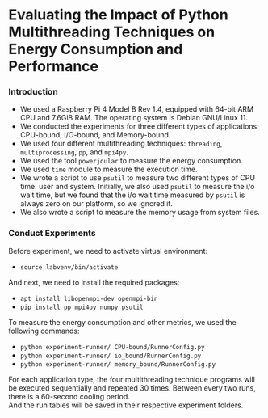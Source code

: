 # Evaluating the Impact of Python Multithreading Techniques on Energy Consumption and Performance
### Introduction
- We used a Raspberry Pi 4 Model B Rev 1.4, equipped with 64-bit ARM CPU and 7.6GiB RAM. The operating system is Debian GNU/Linux 11.
- We conducted the experiments for three different types of applications: CPU-bound, I/O-bound, and Memory-bound.
- We used four different multithreading techniques: `threading`, `multiprocessing`, `pp`, and `mpi4py`.
- We used the tool `powerjoular` to measure the energy consumption.
- We used `time` module to measure the execution time.
- We wrote a script to use `psutil` to measure two different types of CPU time: user and system. Initially, we also used `psutil` to measure the i/o wait time, but we found that the i/o wait time measured by `psutil` is always zero on our platform, so we ignored it.
- We also wrote a script to measure the memory usage from system files.

### Conduct Experiments
Before experiment, we need to activate virtual environment:
- `source labvenv/bin/activate`

And next, we need to install the required packages:
- `apt install libopenmpi-dev openmpi-bin`
- `pip install pp mpi4py numpy psutil`

To measure the energy consumption and other metrics, we used the following commands:
- `python experiment-runner/ CPU-bound/RunnerConfig.py`
- `python experiment-runner/ io_bound/RunnerConfig.py`
- `python experiment-runner/ memory_bound/RunnerConfig.py`

For each application type, the four multithreading technique programs will be executed sequentially and repeated 30 times. Between every two runs, there is a 60-second cooling period.  
And the run tables will be saved in their respective experiment folders.
